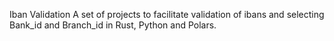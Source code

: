 Iban Validation
A set of projects to facilitate validation of ibans and selecting Bank_id and Branch_id in Rust, Python and Polars.
